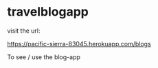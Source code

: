 # travelblogapp

visit the url:

https://pacific-sierra-83045.herokuapp.com/blogs

To see / use the blog-app
